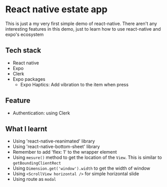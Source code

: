 # React native estate app

This is just a my very first simple demo of react-native. There aren't any interesting features in this demo, just to learn how to use react-native and expo's ecosystem

## Tech stack

- React native
- Expo
- Clerk
- Expo packages
  - Expo Haptics: Add vibration to the item when press

## Feature

- Authentication: using Clerk

## What I learnt

- Using 'react-native-reanimated' library
- Using 'react-native-bottom-sheet' library
- Remember to add 'flex: 1' to the wrapper element
- Using `mesure()` method to get the location of the `View`. This is similar to `getBoundingClientRect`
- Using `Dimension.get('window').width` to get the width of window
- Using `<ScrollView horizontal />` for simple horizontal slide
- Using route as `modal`
